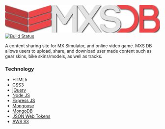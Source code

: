 ![MXSDB LOGO](public/assets/images/MXSDB.svg)
[![Build Status](https://travis-ci.org/aaronr5/mxs-content-site.svg?branch=master)](https://travis-ci.org/aaronr5/mxs-content-site)

A content sharing site for MX Simulator, and online video game. MXS DB allows users to upload, share, and download user made content such as gear skins, bike skins/models, as well as tracks.

### Technology

* HTML5
* CSS3
* [jQuery](https://jquery.com/)
* [Node JS](https://nodejs.org/en/)
* [Express JS](https://expressjs.com/)
* [Mongoose](http://mongoosejs.com/)
* [MongoDB](https://www.mongodb.com/)
* [JSON Web Tokens](https://jwt.io/)
* [AWS S3](https://aws.amazon.com/s3/)
